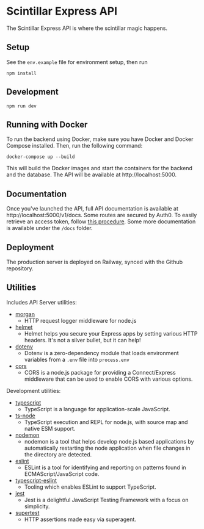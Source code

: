 # Scintillar Express API

The Scintillar Express API is where the scintillar magic happens.

## Setup

See the `env.example` file for environment setup, then run

```
npm install
```

## Development

```
npm run dev
```

## Running with Docker

To run the backend using Docker, make sure you have Docker and Docker Compose installed. Then, run the following command:

```
docker-compose up --build
```

This will build the Docker images and start the containers for the backend and the database. The API will be available at http://localhost:5000.

## Documentation

Once you've launched the API, full API documentation is available at http://localhost:5000/v1/docs. Some routes are secured by Auth0. To easily retrieve an access token, follow [this procedure](https://www.youtube.com/watch?v=E6kZmno2zhU). Some more documentation is available under the `/docs` folder.

## Deployment

The production server is deployed on Railway, synced with the Github repository.


## Utilities

Includes API Server utilities:

* [morgan](https://www.npmjs.com/package/morgan)
  * HTTP request logger middleware for node.js
* [helmet](https://www.npmjs.com/package/helmet)
  * Helmet helps you secure your Express apps by setting various HTTP headers. It's not a silver bullet, but it can help!
* [dotenv](https://www.npmjs.com/package/dotenv)
  * Dotenv is a zero-dependency module that loads environment variables from a `.env` file into `process.env`
* [cors](https://www.npmjs.com/package/cors)
  * CORS is a node.js package for providing a Connect/Express middleware that can be used to enable CORS with various options.

Development utilities:

* [typescript](https://www.npmjs.com/package/typescript)
  * TypeScript is a language for application-scale JavaScript.
* [ts-node](https://www.npmjs.com/package/ts-node)
  * TypeScript execution and REPL for node.js, with source map and native ESM support.
* [nodemon](https://www.npmjs.com/package/nodemon)
  * nodemon is a tool that helps develop node.js based applications by automatically restarting the node application when file changes in the directory are detected.
* [eslint](https://www.npmjs.com/package/eslint)
  * ESLint is a tool for identifying and reporting on patterns found in ECMAScript/JavaScript code.
* [typescript-eslint](https://typescript-eslint.io/)
  * Tooling which enables ESLint to support TypeScript.
* [jest](https://www.npmjs.com/package/jest)
  * Jest is a delightful JavaScript Testing Framework with a focus on simplicity.
* [supertest](https://www.npmjs.com/package/supertest)
  * HTTP assertions made easy via superagent.
